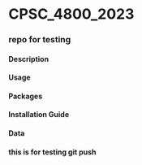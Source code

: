 # CPSC_4800_2023

### repo for testing 

#### Description

#### Usage

#### Packages

#### Installation Guide

#### Data

#### this is for testing git push
